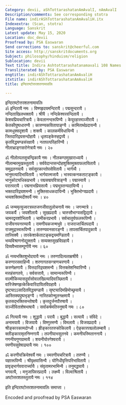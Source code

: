 ```yaml
---
Category: devii, aShTottarashatanAmAvalI, nAmAvalI
Description/comments: See corresponding stotra
File name: indirAShTottarashatanAmAvaliH.itx
Indexextra: (Scan, stotra)
Language: Sanskrit
Latest update: May 15, 2020
Location: doc_devii
Proofread by: PSA Easwaran
Send corrections to: sanskrit@cheerful.com
Site access: http://sanskritdocuments.org
Subject: philosophy/hinduism/religion
Sublocation: devii
Text title: Indira Ashtottarashatanamavali 108 Names
Transliterated by: PSA Easwaran
engtitle: indirAShTottarashatanAmAvaliH
itxtitle: indirAShTottarashatanAmAvaliH
title: इन्दिराष्टोत्तरशतनामावलिः

---
```

  
 इन्दिराष्टोत्तरशतनामावलिः   
ॐ इन्दिरायै नमः । विष्णहृदयमन्दिरायै । पद्मसुन्दरायै ।  
नन्दिताखिलभक्तायै । श्रीयै । नन्दिकेश्वरवन्दितायै ।  
केशवप्रियचारित्रायै । केवलानन्दरूपिण्यै । केयूरहारमञ्जीरायै ।  
केतकीपुष्पधारण्यै । कारुण्यकवितापाङ्ग्यै । कामितार्थप्रदायन्यै ।  
कामधुक्सदृशायै । शक्त्यै । कालकर्मविधायिन्यै ।  
जितदारिद्र्यसन्दोहायै । धृतपङ्केरुहद्वय्यै ।  
कृतविद्ध्यण्डसंरक्षायै । नतापत्परिहारिण्यै ।  
नीलाभ्राङ्गसरोनेत्रायै नमः । २०  
  
ॐ नीलोत्पलसुचन्द्रिकायै नमः । नीलकण्ठमुखाराध्यायै ।  
नीलाम्बरमुखस्तुतायै । सर्ववेदान्तसन्दोहशुक्तिमुक्ताफलायितायै ।  
समुद्रतनयायै । सर्वसुरकान्तोपसेवितायै । भार्गव्यै ।  
भानुमत्यादिभावितायै । भार्गवात्मजायै । भास्वत्कनकताटङ्कायै ।  
भानुकोट्यधिकप्रभायै । पद्मसद्मपवित्राङ्ग्यै । पद्मास्यायै ।  
परात्परायै । पद्मनाभप्रियसत्यै । पद्मभूस्तन्यदायिन्यै ।  
भक्तदारिद्र्यशमन्यै । मुक्तिसाधकदायिन्यै । भुक्तिभोग्यप्रदायै ।  
भव्यशक्तिमदीश्वर्यै नमः । ४०  
  
ॐ जन्ममृत्युज्वरत्रस्तजनजीवातुलोचनायै नमः । जगन्मात्रे ।  
जयकर्यै । जयशीलायै । सुखप्रदायै । चारुसौभाग्यसद्विद्यायै ।  
चामरद्वयशोभितायै । चामीकरप्रभायै । सर्वचातुर्यफलरूपिण्यै ।  
राजीवनयनरम्यायै । रामणीयकजन्मभुवे । राजराजार्चितपदायै ।  
राजमुद्रास्वरूपिण्यै । तारुण्यवनसारङ्ग्यै । तापसार्चितपादुकायै ।  
तात्त्विक्यै । तारकेशार्कताटङ्कद्वयमण्डितायै ।  
भव्यविश्राणनोद्युक्तायै । सव्यक्तसुखविग्रहायै ।  
दिव्यवैभवसम्पूर्णायै नमः । ६०  
  
ॐ नव्यभक्तिशुभोदयायै नमः । तरुणादित्यताम्रश्रीयै ।  
करुणारसवाहिन्यै । शरणागतसन्त्राणचरणायै ।  
करुणेक्षणायै । वित्तदारिद्र्यशमन्यै । वित्तक्लेशनिवारिण्यै ।  
मत्तहंसगतये, । सर्वसत्तायै, । सामान्यरूपिण्यै ।  
वाल्मीकिव्यासदुर्वासोवालखिल्यादिवाञ्छितायै ।  
वारिजेषणहृत्केकिवारिदायितविग्रहायै ।  
दृष्ट्याऽऽसादितविद्ध्यण्डायै । सृष्ट्यादिमहिमोच्छ्रयायै ।  
आस्तिक्यपुष्पभृङ्ग्यै । नास्तिकोन्मूलनक्षमायै ।  
कृतसद्भक्तिसन्तोषायै । कृत्तदुर्जनपौरुषायै ।  
सञ्जीविताशेषभाषायै । सर्वाकर्षमतिस्नुषायै नमः । ८०  
  
ॐ नित्यायै नमः । शुद्धायै । परायै । बुद्धायै । सत्यायै । संविदे ।  
अनामयायै । विजयायै । विष्णुरमण्यै । विमलायै । विजयप्रदायै ।  
श्रीङ्कारकामदोग्ध्यै । ह्रीङ्कारतरुकोकिलायै । ऐङ्कारपद्मलोलम्बायै ।  
क्लीङ्कारामृतनिम्नगायै । तपनीयाभसुतनवे । कमनीयस्मिताननायै ।  
गणनीयगुणग्रामायै । शयनीयोरगेश्वरायै ।  
रमणीयसुवेषाढ्यायै नमः । १००  
  
ॐ करणीयक्रियेश्वर्यै नमः । स्मरणीयचरित्रायै । तरुण्यै ।  
यज्ञारूपिण्यै । श्रीवृक्षवासिन्यै । योगिधीवृत्तिपरिभावितायै ।  
प्रावृड्भार्गववारार्च्यायै । संवृतामरभामिन्यै । तनुमद्ध्यायै ।  
भगवत्यै, । मनुजापिवरप्रदायै । लक्ष्म्यै । विल्वाश्रितायै ।  
अष्टोत्तरशतस्तुतायै नमः । ११४  
  
इति इन्दिराष्टोत्तरशतनामावलिः समाप्ता ।  
  
  
Encoded and proofread by PSA Easwaran  
  
